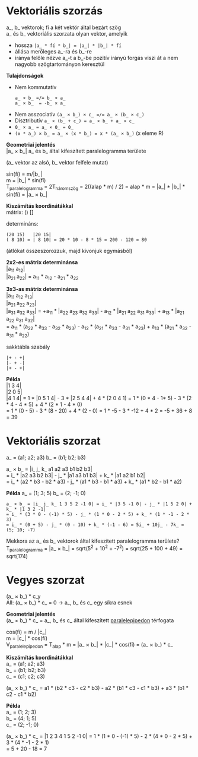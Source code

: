 # Vektoriális szorzás
a_, b_ vektorok; fí a két vektör által bezárt szög  
a_ és b_ vektoriális szorzata olyan vektor, amelyik
- hossza `|a_ * fí * b_| = |a_| * |b_| * fí`
- állása merőleges a_-ra és b_-re
- iránya felőle nézve a_-t a b_-be pozitív irányú forgás viszi át a nem nagyobb szögtartományon keresztül

**Tulajdonságok**
- Nem kommutatív
    ```
    a_ × b_ =/= b_ × a_
    a_ × b_  = -b_ × a_
    ```
- Nem asszociatív
`(a_ × b_) × c_ =/= a_ × (b_ × c_)`
- Disztributív
`a_ × (b_ + c_) = a_ × b_ + a_ × c_`
- `0_ × a_ = a_ × 0_ = 0_`
- `(x * a_) × b_ = a_ × (x * b_) = x * (a_ × b_)` (x eleme R)

**Geometriai jelentés**  
|a_ × b_| a_ és b_ által kifeszített paralelogramma területe

(a_ vektor az alsó, b_ vektor felfele mutat)

sin(fí) = m/|b_|  
m = |b_| * sin(fí)  
T<sub>paralelogramma</sub> = 2T<sub>háromszög</sub> = 2((alap * m) / 2) = alap * m = |a_| * |b_| * sin(fí) = |a_ × b_|


**Kiszámítás koordinátákkal**  
mátrix: () []

determináns:
```
(20 15)   |20 15|
( 8 10) = | 8 10| = 20 * 10 - 8 * 15 = 200 - 120 = 80
```
(átlókat összeszorozzuk, majd kivonjuk egymásból)

**2x2-es mátrix determinánsa**  
|a<sub>11</sub> a<sub>12</sub>|  
|a<sub>21</sub> a<sub>22</sub>| = a<sub>11</sub> * a<sub>12</sub> - a<sub>21</sub> * a<sub>22</sub>

**3x3-as mátrix determinánsa**  
|a<sub>11</sub> a<sub>12</sub> a<sub>13</sub>|  
|a<sub>21</sub> a<sub>22</sub> a<sub>23</sub>|  
|a<sub>31</sub> a<sub>32</sub> a<sub>33</sub>| = +a<sub>11</sub> * |a<sub>22</sub> a<sub>23</sub> a<sub>32</sub> a<sub>33</sub>| - a<sub>12</sub> * |a<sub>21</sub> a<sub>22</sub> a<sub>31</sub> a<sub>33</sub>| + a<sub>13</sub> * |a<sub>21</sub> a<sub>22</sub> a<sub>31</sub> a<sub>32</sub>|    
= a<sub>11</sub> * (a<sub>22</sub> * a<sub>33</sub> - a<sub>32</sub> * a<sub>23</sub>) - a<sub>12</sub> * (a<sub>21</sub> * a<sub>33</sub> - a<sub>31</sub> * a<sub>23</sub>) + a<sub>13</sub> * (a<sub>21</sub> * a<sub>32</sub> - a<sub>31</sub> * a<sub>22</sub>)

sakktábla szabály
```
|+ - +|
|- + -|
|+ - +|
```

**Példa**  
|1 3 4|  
|2 0 5|  
|4 1 4| = 1 * |0 5 1 4| - 3 * |2 5 4 4| + 4 * (2 0 4 1) = 1 * (0 * 4 - 1* 5) - 3 * (2 * 4 - 4 * 5) + 4 * (2 * 1 - 4 * 0)  
= 1 * (0 - 5) - 3 * (8 - 20) + 4 * (2 - 0) = 1 * -5 - 3 * -12 + 4 * 2 = -5 + 36 + 8 = 39

# Vektoriális szorzat
a_ = (a1; a2; a3)
b_ = (b1; b2; b3)

a_ × b_ = |i_ j_ k_ a1 a2 a3 b1 b2 b3|  
= i_ * |a2 a3 b2 b3| - j_ * |a1 a3 b1 b3| + k_ * |a1 a2 b1 b2|  
= i_ * (a2 * b3 - b2 * a3) - j_ * (a1 * b3 - b1 * a3) + k_ * (a1 * b2 - b1 * a2)

**Példa**
a_ = (1; 3; 5)
b_ = (2; -1; 0)

```
a_ × b_ = |i_ j_ k_ 1 3 5 2 -1 0| = i_ * |3 5 -1 0| - j_ * |1 5 2 0| + k_ * |1 3 2 -1|
= i_ * (3 * 0 - (-1) * 5) - j_ * (1 * 0 - 2 * 5) + k_ * (1 * -1 - 2 * 3)
= i_ * (0 + 5) - j_ * (0 - 10) + k_ * (-1 - 6) = 5i_ + 10j_ - 7k_ = (5; 10; -7)
```

Mekkora az a_ és b_ vektorok által kifeszített paralelogramma területe?  
T<sub>paralelogramma</sub> = |a_ × b_| = sqrt(5<sup>2</sup> + 10<sup>2</sup> + -7<sup>2</sup>) = sqrt(25 + 100 + 49) = sqrt(174)

# Vegyes szorzat
(a_ × b_) * c_y  
Áll: (a_ × b_) * c_ = 0 -> a_, b_ és c_ egy síkra esnek

**Geometriai jelentés**  
(a_ × b_) * c_ = a_, b_ és c_ által kifeszített [paralelepipedon](https://hu.wikipedia.org/wiki/Paralelepipedon) térfogata

cos(fí) = m / |c_|  
m = |c_| * cos(fí)  
V<sub>paralelepipedon</sub> = T<sub>alap</sub> * m = |a_ × b_| * |c_| * cos(fí) = (a_ × b_) * c_

**Kiszámítás koordinátákkal**  
a_ = (a1; a2; a3)  
b_ = (b1; b2; b3)  
c_ = (c1; c2; c3)

(a_ × b_) * c_ = a1 * (b2 * c3 - c2 * b3) - a2 * (b1 * c3 - c1 * b3) + a3 * (b1 * c2 - c1 * b2)

**Példa**  
a_ = (1; 2; 3)  
b_ = (4; 1; 5)  
c_ = (2; -1; 0)

(a_ × b_) * c_ = |1 2 3 4 1 5 2 -1 0| = 1 * (1 * 0 - (-1) * 5) - 2 * (4 * 0 - 2 * 5) + 3 * (4 * -1 - 2 * 1)  
= 5 + 20 - 18 = 7

